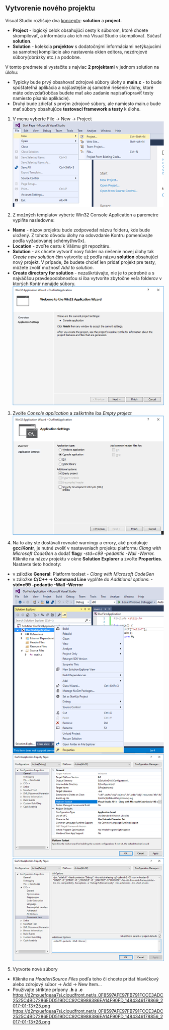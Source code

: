 ## Vytvorenie nového projektu

Visual Studio rozlišuje dva [koncepty](https://msdn.microsoft.com/en-us/library/b142f8e7.aspx): **solution** a **project.**

- **Project** - logický celok obsahujúci cesty k súborom, ktoré chcete skompilovať, a informáciu ako ich má Visual Studio skompilovať. Súčasť **solution**.
- **Solution** - kolekcia **projektov** s dodatočnými informáciami netýkajucími sa samotnej kompilácie ako nastavenia okien editora, nezdrojové súbory(obrázky etc.) a podobne.

V tomto predmete si vystačíte s najviac **2 projektami** v jednom solution na úlohu:

- Typicky bude prvý obsahovať zdrojové súbory úlohy a **main.c** - to bude spúšťateľná aplikácia a najčastejšie aj samotné riešenie úlohy, ktoré máte odovzdať(občas budete mať ako zadanie napísať/opraviť testy namiesto písania aplikácie).
- Druhý bude zdieľať s prvým zdrojové súbory, ale namiesto main.c bude mať súbory obsahujúce **testovací framework a testy** k úlohe.


1. V menu vyberte File → New → Project
![](/visual-studio-2015/images/project_create_01.png)

2. Z možných templatov vyberte Win32 Console Application a paremetre vyplňte nasledovne:
  - **Name** - názov projektu bude zodpovedať názvu folderu, kde bude uložený. Z tohoto dôvodu úlohy na odovzdanie Kontru pomenúvajte podľa vyžadovanej schémy(hw0x).
  - **Location** - zvoľte cestu k Vášmu git repozitáru.
  - **Solution** - ak chcete vytvoriť nový folder na riešenie novej úlohy tak *Create new solution* čím vytvoríte už podľa názvu **solution** obsahujúci nový projekt. V prípade, že budete chcieť len pridať projekt pre testy, môžete zvoliť možnosť *Add to solution*.
  - **Create directory for solution** - nezaškrtávajte, nie je to potrebné a s najväčšou pravdepodobnosťou si iba vytvoríte zbytočne veľa folderov v ktorých Kontr nenájde súbory.
![](/visual-studio-2015/images/project_create_02.png)

3. Zvolťe *Console application* a zaškrtnite iba *Empty project*
![](/visual-studio-2015/images/project_create_03.png)

4. Na to aby ste dostávali rovnaké warningy a errory, aké produkuje **gcc**/**Kontr**, je nutné zvoliť v nastaveniach projektu platformu *Clang with Microsoft CodeGen* a dodať **flag**y *-std=c99 -pedantic -Wall -Werror.*
  Kliknite na názov projektu v okne **Solution Explorer** a zvoľte **Properties**. Nastavte tieto hodnoty: 
  - v záložke **General**: Platform toolset - *Clang with Microsoft CodeGen* 
  - v záložke **C/C++ → Command Line** vyplňte do *Additional options*: **-std=c99 -pedantic -Wall -Werror** 
![](/visual-studio-2015/images/project_options_1.png)
![](/visual-studio-2015/images/project_options_2.png)
![](/visual-studio-2015/images/project_options_3.png)

5. Vytvorte nové súbory
  - Kliknite na *Header*/*Source* *Files* podľa toho či chcete pridať hlavičkový alebo zdrojový súbor → Add → New Item…
  - Používajte striktne prípony **.h** a **.c**
https://d2mxuefqeaa7sj.cloudfront.net/s_0F8597AFE97FB791FCCE3ADC2525C4BD7286EDD519DCC92C8988386EA14F90FD_1484346178869_2017-01-13+25.png
https://d2mxuefqeaa7sj.cloudfront.net/s_0F8597AFE97FB791FCCE3ADC2525C4BD7286EDD519DCC92C8988386EA14F90FD_1484346178856_2017-01-13+26.png


